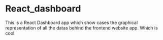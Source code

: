 # React_dashboard
This is a React Dashboard app which show cases the graphical representation of all the datas behind the frontend website app. Which is cool.
